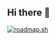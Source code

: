 ## Hi there 👋

[![roadmap.sh](https://roadmap.sh/card/wide/66d0317c86ab8b2c17818ff1?variant=dark)](https://roadmap.sh)
